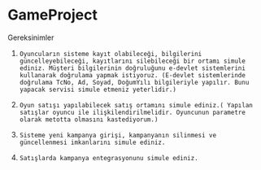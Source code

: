 # GameProject
Gereksinimler

1.     Oyuncuların sisteme kayıt olabileceği, bilgilerini güncelleyebileceği, kayıtlarını silebileceği bir ortamı simule ediniz. Müşteri bilgilerinin doğruluğunu e-devlet sistemlerini kullanarak doğrulama yapmak istiyoruz. (E-devlet sistemlerinde doğrulama TcNo, Ad, Soyad, DoğumYılı bilgileriyle yapılır. Bunu yapacak servisi simule etmeniz yeterlidir.)

2.     Oyun satışı yapılabilecek satış ortamını simule ediniz.( Yapılan satışlar oyuncu ile ilişkilendirilmelidir. Oyuncunun parametre olarak metotta olmasını kastediyorum.)

3.     Sisteme yeni kampanya girişi, kampanyanın silinmesi ve güncellenmesi imkanlarını simule ediniz.

4.     Satışlarda kampanya entegrasyonunu simule ediniz.
